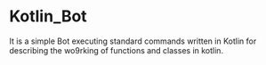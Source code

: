 # Kotlin_Bot
It is a simple Bot executing standard commands written in Kotlin for describing the wo9rking of functions and classes in kotlin.
